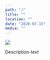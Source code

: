 ```yaml
---
path: "/"
title: ""
location: ""
date: "2020-07-15"
media: ""
---
```


![](../images/Joshua_Graver_2x4_Prada_Puig.jpg)

Description-text
